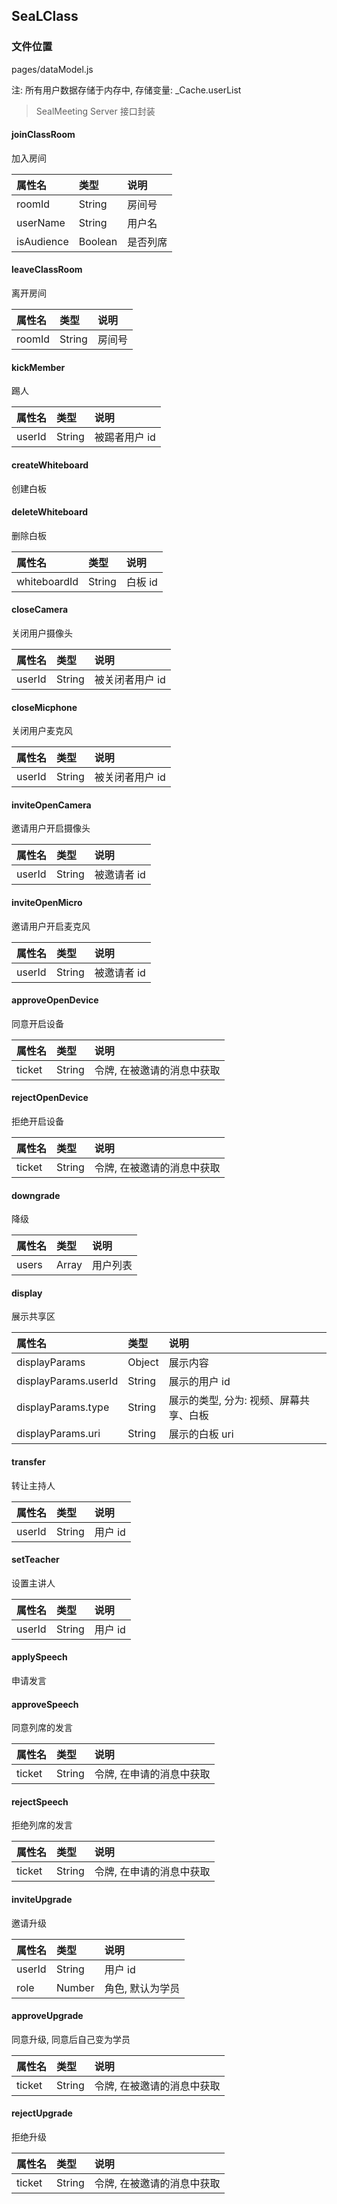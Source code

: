 ## SeaLClass

### 文件位置

pages/dataModel.js

注: 所有用户数据存储于内存中, 存储变量: _Cache.userList

> SealMeeting Server 接口封装

#### joinClassRoom

加入房间

|  属性名      | 类型     | 说明     |
| :---------- | :------- | :------- |
| roomId | String |  房间号 |
| userName |  String | 用户名 |
| isAudience |  Boolean | 是否列席 |

#### leaveClassRoom

离开房间

|  属性名      | 类型     | 说明     |
| :---------- | :------- | :------- |
| roomId | String |  房间号 |

#### kickMember

踢人

|  属性名      | 类型     | 说明     |
| :---------- | :------- | :------- |
| userId | String |  被踢者用户 id |

#### createWhiteboard

创建白板

#### deleteWhiteboard

删除白板

|  属性名      | 类型     | 说明     |
| :---------- | :------- | :------- |
| whiteboardId | String |  白板 id |

#### closeCamera

关闭用户摄像头

|  属性名      | 类型     | 说明     |
| :---------- | :------- | :------- |
| userId | String |  被关闭者用户 id |

#### closeMicphone

关闭用户麦克风

|  属性名      | 类型     | 说明     |
| :---------- | :------- | :------- |
| userId | String |  被关闭者用户 id |

#### inviteOpenCamera

邀请用户开启摄像头

|  属性名      | 类型     | 说明     |
| :---------- | :------- | :------- |
| userId | String |  被邀请者 id |

#### inviteOpenMicro

邀请用户开启麦克风

|  属性名      | 类型     | 说明     |
| :---------- | :------- | :------- |
| userId | String |  被邀请者 id |

#### approveOpenDevice

同意开启设备

|  属性名      | 类型     | 说明     |
| :---------- | :------- | :------- |
| ticket | String |  令牌, 在被邀请的消息中获取 |

#### rejectOpenDevice

拒绝开启设备

|  属性名      | 类型     | 说明     |
| :---------- | :------- | :------- |
| ticket | String |  令牌, 在被邀请的消息中获取 |

#### downgrade

降级

|  属性名      | 类型     | 说明     |
| :---------- | :------- | :------- |
| users | Array |  用户列表 |

#### display

展示共享区

|  属性名      | 类型     | 说明     |
| :---------- | :------- | :------- |
| displayParams | Object |  展示内容 |
| displayParams.userId | String |  展示的用户 id |
| displayParams.type | String |  展示的类型, 分为: 视频、屏幕共享、白板 |
| displayParams.uri | String |  展示的白板 uri |

#### transfer

转让主持人

|  属性名      | 类型     | 说明     |
| :---------- | :------- | :------- |
| userId | String |  用户 id |

#### setTeacher

设置主讲人

|  属性名      | 类型     | 说明     |
| :---------- | :------- | :------- |
| userId | String |  用户 id |

#### applySpeech

申请发言

#### approveSpeech

同意列席的发言

|  属性名      | 类型     | 说明     |
| :---------- | :------- | :------- |
| ticket | String |  令牌, 在申请的消息中获取 |

#### rejectSpeech

拒绝列席的发言

|  属性名      | 类型     | 说明     |
| :---------- | :------- | :------- |
| ticket | String |  令牌, 在申请的消息中获取 |

#### inviteUpgrade

邀请升级

|  属性名      | 类型     | 说明     |
| :---------- | :------- | :------- |
| userId | String |  用户 id |
| role | Number |  角色, 默认为学员 |

#### approveUpgrade

同意升级, 同意后自己变为学员

|  属性名      | 类型     | 说明     |
| :---------- | :------- | :------- |
| ticket | String |  令牌, 在被邀请的消息中获取 |

#### rejectUpgrade

拒绝升级

|  属性名      | 类型     | 说明     |
| :---------- | :------- | :------- |
| ticket | String |  令牌, 在被邀请的消息中获取 |